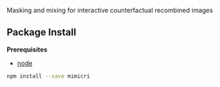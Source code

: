 Masking and mixing for interactive counterfactual recombined images

Package Install
---------------

**Prerequisites**
- [node](http://nodejs.org/)

```bash
npm install --save mimicri
```
